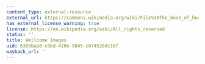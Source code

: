 ```yaml
---
content_type: external-resource
external_url: https://commons.wikimedia.org/wiki/File%3AThe_book_of_household_management_by_Mrs_Beeton_Wellcome_L0045071.jpg
has_external_license_warning: true
license: https://en.wikipedia.org/wiki/All_rights_reserved
status: ''
title: Wellcome Images
uid: 6389baa0-cdbd-410e-9845-c074528dc16f
wayback_url: ''
---
```

